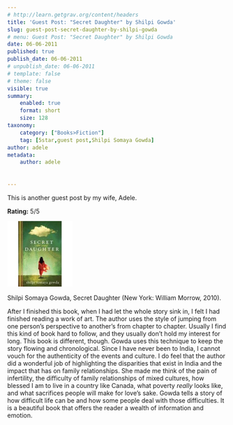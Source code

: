 ```yaml
---
# http://learn.getgrav.org/content/headers
title: 'Guest Post: "Secret Daughter" by Shilpi Gowda'
slug: guest-post-secret-daughter-by-shilpi-gowda
# menu: Guest Post: "Secret Daughter" by Shilpi Gowda
date: 06-06-2011
published: true
publish_date: 06-06-2011
# unpublish_date: 06-06-2011
# template: false
# theme: false
visible: true
summary:
    enabled: true
    format: short
    size: 128
taxonomy:
    category: ["Books>Fiction"]
    tag: [5star,guest post,Shilpi Somaya Gowda]
author: adele
metadata:
    author: adele


---
```


This is another guest post by my wife, Adele.

**Rating:** 5/5

![](cover3-150x150.jpg "Secret Daughter")

Shilpi Somaya Gowda, Secret Daughter (New York: William Morrow, 2010).

After I finished this book, when I had let the whole story sink in, I felt I had finished reading a work of art. The author uses the style of jumping from one person’s perspective to another’s from chapter to chapter. Usually I find this kind of book hard to follow, and they usually don’t hold my interest for long. This book is different, though. Gowda uses this technique to keep the story flowing and chronological. Since I have never been to India, I cannot vouch for the authenticity of the events and culture. I do feel that the author did a wonderful job of highlighting the disparities that exist in India and the impact that has on family relationships. She made me think of the pain of infertility, the difficulty of family relationships of mixed cultures, how blessed I am to live in a country like Canada, what poverty *really* looks like, and what sacrifices people will make for love’s sake. Gowda tells a story of how difficult life can be and how some people deal with those difficulties. It is a beautiful book that offers the reader a wealth of information and emotion.

